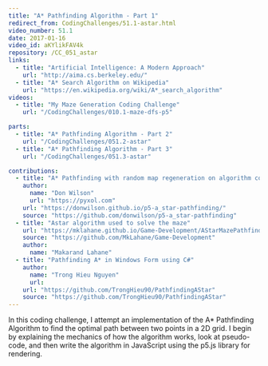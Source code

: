 ```yaml
---
title: "A* Pathfinding Algorithm - Part 1"
redirect_from: CodingChallenges/51.1-astar.html
video_number: 51.1
date: 2017-01-16
video_id: aKYlikFAV4k
repository: /CC_051_astar
links:
  - title: "Artificial Intelligence: A Modern Approach"
    url: "http://aima.cs.berkeley.edu/"
  - title: "A* Search Algorithm on Wikipedia"
    url: "https://en.wikipedia.org/wiki/A*_search_algorithm"
videos:
  - title: "My Maze Generation Coding Challenge"
    url: "/CodingChallenges/010.1-maze-dfs-p5"

parts:
  - title: "A* Pathfinding Algorithm - Part 2"
    url: "/CodingChallenges/051.2-astar"
  - title: "A* Pathfinding Algorithm - Part 3"
    url: "/CodingChallenges/051.3-astar"

contributions:
  - title: "A* Pathfinding with random map regeneration on algorithm completion"
    author:
      name: "Don Wilson"
      url: "https://pyxol.com"
    url: "https://donwilson.github.io/p5-a_star-pathfinding/"
    source: "https://github.com/donwilson/p5-a_star-pathfinding"
  - title: "Astar algorithm used to solve the maze"
    url: "https://mklahane.github.io/Game-Development/AStarMazePathfinding/"
    source: "https://github.com/MkLahane/Game-Development"
    author:
      name: "Makarand Lahane"
  - title: "Pathfinding A* in Windows Form using C#"
    author:
      name: "Trong Hieu Nguyen"
      url:
    url: "https://github.com/TrongHieu90/PathfindingAStar"
    source: "https://github.com/TrongHieu90/PathfindingAStar"
---
```


In this coding challenge, I attempt an implementation of the A* Pathfinding Algorithm to find the optimal path between two points in a 2D grid.  I begin by explaining the mechanics of how the algorithm works, look at pseudo-code, and then write the algorithm in JavaScript using the p5.js library for rendering.

